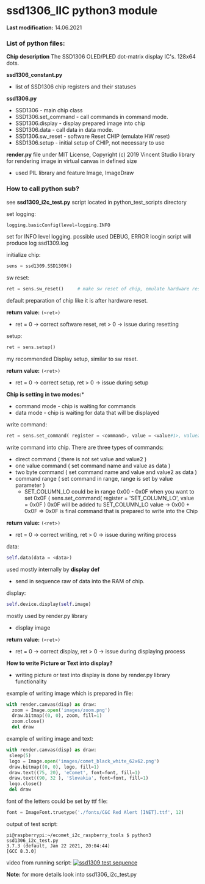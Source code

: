 # ssd1306_IIC python3 module

**Last modification:** 14.06.2021

### List of python files: ###

**Chip description**
The SSD1306 OLED/PLED dot-matrix display IC's. 128x64 dots.

**ssd1306_constant.py**

* list of SSD1306 chip registers and their statuses

**ssd1306.py**

* SSD1306 - main chip class
* SSD1306.set_command - call commands in command mode.
* SSD1306.display - display prepared image into chip
* SSD1306.data - call data in data mode.
* SSD1306.sw_reset - software Reset CHIP (emulate HW reset)
* SSD1306.setup - initial setup of CHIP, not necessary to use

**render.py**
file under MIT License, Copyright (c) 2019 Vincent Studio
library for rendering image in virtual canvas in defined size
* used PIL library and feature Image, ImageDraw

### How to call python sub? ###

see **ssd1309_i2c_test.py** script located in python_test_scripts directory

set logging:
```python
logging.basicConfig(level=logging.INFO
```
set for INFO level logging. possible used DEBUG, ERROR loogin
script will produce log ssd1309.log

initialize chip:
```python
sens = ssd1309.SSD1309()
```

sw reset:
```python
ret = sens.sw_reset()     # make sw reset of chip, emulate hardware reset of chip
```
default preparation of chip like it is after hardware reset.

**return value:** ```(<ret>)```
   *  ret = 0 -> correct software reset, ret > 0 -> issue during resetting

setup:
```python
ret = sens.setup()
```

my recommended Display setup, similar to sw reset.

**return value:** ```(<ret>)```
   *  ret = 0 -> correct setup, ret > 0 -> issue during setup


**Chip is setting in two modes:***
* command mode - chip is waiting for commands
* data mode - chip is waiting for data that will be displayed

write command:
```python 
ret = sens.set_command( register = <command>, value = <value#1>, value2 = <value#2>)
```
write command into chip.
There are three types of commands:
* direct command ( there is not set value and value2 )
* one value command ( set command name and value as data )
* two byte command ( set command name and value and value2 as data )
* command range ( set command in range, range is set by value parameter )
     * SET_COLUMN_LO could be in range 0x00 - 0x0F when you want to set 0x0F ( sens.set_command( register = 'SET_COLUMN_LO', value = 0x0F )
       0x0F will be added tu SET_COLUMN_LO value -> 0x00 + 0x0F => 0x0F is final command that is prepared to write into the Chip
       
**return value:** ```(<ret>)```
   *  ret = 0 -> correct writing, ret > 0 -> issue during writing process

data:
```python
self.data(data = <data>)
```

used mostly internally by **display def**
* send in sequence raw of data into the RAM of chip.

display:
```python
self.device.display(self.image)
```

mostly used by render.py library
* display image

**return value:** ```(<ret>)```
   *  ret = 0 -> correct display, ret > 0 -> issue during displaying process
  
  
 **How to write Picture or Text into display?**
 
 * writing picture or text into display is done by render.py library functionality
 
 example of writing image which is prepared in file:
 ```python
 with render.canvas(disp) as draw:
   zoom = Image.open('images/zoom.png')
   draw.bitmap((0, 0), zoom, fill=1)
   zoom.close()
   del draw
 ```
 
 example of writing image and text:
  ```python
  with render.canvas(disp) as draw:
   sleep(5)
   logo = Image.open('images/comet_black_white_62x62.png')
   draw.bitmap((0, 0), logo, fill=1)
   draw.text((75, 20), 'eComet', font=font, fill=1)
   draw.text((90, 32 ), 'Slovakia', font=font, fill=1)
   logo.close()
   del draw
  ```
 
 font of the letters could be set by ttf file:
 ```python
 font = ImageFont.truetype('./fonts/C&C Red Alert [INET].ttf', 12)
 ```


output of test script:
```shell
pi@raspberrypi:~/ecomet_i2c_raspberry_tools $ python3 ssd1306_i2c_test.py
3.7.3 (default, Jan 22 2021, 20:04:44)
[GCC 8.3.0]
```

video from running script:
[![ssd1309 test sequence]({./ssd1309_display.png})]({https://github.com/mamin27/ecomet_i2c_raspberry_tools/blob/master/i2c_pkg/ssd1306_pkg/zoom_display.mkv} "ssd1309 display")

**Note:** for more details look into ssd1306_i2c_test.py
